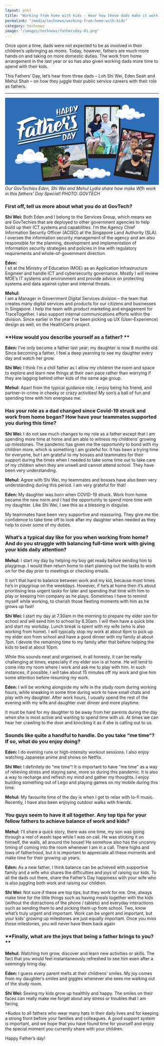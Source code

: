 ```yaml
---
layout: post
title: "Working from home with kids - Hear how these dads make it work. "
permalink: "/media/technews/working-from-home-with-kids"
category: technews
image: "/images/technews/fathersday-01.png"
---
```

Once upon a time, dads were not expected to be as involved in their children’s upbringing as moms. Today, however, fathers are much more hands on and taking on more domestic duties. The work from home arrangement in the last year or so has also given working dads more time to spend with their kids.

This Fathers’ Day, let’s hear from three dads – Loh Shi Wei, Eden Seah and Mehul Shah – on how they juggle their public service careers with their role as fathers. 

---

![GovTech Dads!!](/images/technews/fathersday-01.png)
*Our GovTechies Eden, Shi Wei and Mehul Lydia share how make Wfh work in this fathers' Day Special! PHOTO: GOVTECH*

### **First off, tell us more about what you do at GovTech?**

**Shi Wei:** 
Both Eden and I belong to the Services Group, which means we are GovTechies that are deployed to other government agencies to help build up their ICT systems and capabilities. I’m the Agency Chief Information Security Officer (ACISO) at the Singapore Land Authority (SLA). I oversee the information security management of the agency and am also responsible for the planning, development and implementation of information security strategies and policies in line with regulatory requirements and whole-of-government direction.

**Eden:**  
I sit at the Ministry of Education (MOE) as an Application Infrastructure Engineer and handle ICT and cybersecurity governance. Mostly I will review MOE’s IT systems and environment and provide advice on protecting systems and data against cyber and internal threats.

**Mehul:**  
I am a Manager in Government Digital Services division – the team that creates many digital services and products for our citizens and businesses in Singapore. I help the team with product marketing and engagement for TraceTogether. I also support internal communications efforts within the division. Since earlier in the year I’ve been picking up UX (User-Experience) design as well, on the HealthCerts project.


### **How would you describe yourself as a father? **

**Eden:** I’ve only become a father last year; my daughter is now 8 months old. Since becoming a father, I feel a deep yearning to see my daughter every day and watch her grow.  

**Shi Wei:** I think I’m a chill father as I allow my children the room and space to explore and learn new things at their own pace rather than worrying if they are lagging behind other kids of the same age group. 

**Mehul:**  Apart from the typical guidance role, I enjoy being his friend, and partner-in-crime in cheeky or crazy activities! My son’s a ball of fun and spending time with him energises me. 


### **Has your role as a dad changed since Covid-19 struck and work from home began? How have your teammates supported you during this time?**

**Shi Wei:**  I do not see much changes to my role as a father except that I am spending more time at home and am able to witness my childrens’ growing up milestones. The pandemic has given me the opportunity to bond with my children more, which is something I am grateful for. It has been a trying time for everyone, but I am grateful to my bosses and teammates for their support during the times when I needed to take some time out to take care of my children when they are unwell and cannot attend school. They have been very understanding.

**Mehul:** Agree with Shi Wei, my teammates and bosses have also been very understanding during this period. I am very grateful for that!

**Eden:**  My daughter was born when COVID-19 struck. Work from home became the new norm and I had the opportunity to spend more time with my daughter. Like Shi Wei, I see this as a blessing in disguise.

My teammates have been very supportive and reassuring. They give me the confidence to take time off to look after my daughter when needed as they help to cover some of my duties.


### **What’s a typical day like for you when working from home? And do you struggle with balancing full-time work with giving your kids daily attention?**

**Mehul:** I start my day by helping my boy get ready before sending him to playgroup. I would then return home to start planning out the tasks to work on for the day prior to meetings or checking emails. 

It isn’t that hard to balance between work and my kid, because most times he’s in playgroup on the weekdays. However, if he’s at home then it’s about prioritising less urgent tasks for later and spending that time with him to play or keeping him company as he plays. Sometimes I have to remind myself while working, to cherish those fleeting moments with him as he grows up fast!

**Shi Wei:**  I start my day at 7.30am in the morning to prepare my elder son for school and will send him to school by 8.30am. I will then have a quick bite and start my workday. Lunch break is spent with my wife (who is also working from home). I will typically stop my work at about 6pm to pick up my elder son from school and have a good dinner with my family at about 7pm. I devote the remaining time to my family after that before helping the kids to bed at about 10pm. 

While this sounds neat and organised, in all honesty, it can be really challenging at times, especially if my elder son is at home. He will tend to come into my room where I work and ask me to play with him. In such instances, if possible, I will take about 15 minutes off my work and give him some attention before resuming my work.  

**Eden:**  I will be working alongside my wife in the study room during working hours, while sneaking in some time during work to have small chats and play with my daughter. After work hours, I usually spend the rest of the evening with my wife and daughter over dinner and more playtime.

It must be hard for my daughter to be away from her parents during the day when she is most active and wanting to spend time with us. At times we can hear her crawling to the door and knocking it as if she is calling out to us.
  



### Sounds like quite a handful to handle. Do you take “me time”? If so, what do you enjoy doing?

**Eden:** I do evening runs or high-intensity workout sessions. I also enjoy watching Japanese anime and shows on Netflix. 

**Shi Wei:**  I definitely do “me time”! It is important to have “me time” as a way of relieving stress and staying sane, more so during this pandemic. It is also a way to recharge and refresh my mind and gather my thoughts. I enjoy building something out of Lego and playing games on my mobile during this time.

**Mehul:** My favourite time of the day is when I get to relax with lo-fi music. Recently, I have also been enjoying outdoor walks with friends. 


### **You guys seem to have it all together. Any top tips for your fellow fathers to achieve balance of work and kids?**

**Mehul:**  I’ll share a quick story, there was one time, my son was going through a reel of washi tape while I was on call. He was sticking it on himself, the walls, all around the house! He somehow also has the uncanny timing of coming into the room whenever I am in a call. There highs and lows of fatherhood, but it is important to appreciate all these moments and make time for their growing up years.

**Eden:**  As a new father, I think balance can be achieved with supportive family and a wife who shares the difficulties and joys of raising our kids. To all the dads out there, share the Father’s Day happiness with your wife who is also juggling both work and raising our children.

**Shi Wei:** Not sure if these are top tips, but they work for me. One, always make time for the little things such as having meals together with the kids (without the distractions of the phone / tablets) and everyday interactions such as sending them to and picking them up from school. Two, know what’s truly urgent and important. Work can be urgent and important, but your kids' growing up milestones are just equally important. Once you miss those milestones, you will never have them back again

### **Finally, what are the joys that being a father brings to you? **

**Mehul:** Watching him grow, discover and learn new activities or skills. The fact that you would feel instantaneously refreshed to see him even after a seemingly tiring day.

**Eden:**  I guess every parent melts at their childrens’ smiles. My joy comes from my daughter’s smiles and giggles whenever she sees me walking out of the study room.

**Shi Wei:** Seeing my kids grow up healthily and happy. The smiles on their faces can really make me forget about any stress or troubles that I am facing.

*Kudos to all fathers who wear many hats in their daily lives and for keeping a strong front before your families and colleagues. A good support system is important, and we hope that you have found time for yourself and enjoy the special moment you currently share with your children. 

Happy Father’s day!
